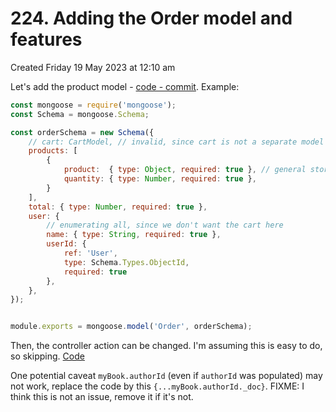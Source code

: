 # 224. Adding the Order model and features
Created Friday 19 May 2023 at 12:10 am

Let's add the product model - [code - commit](https://github.com/exemplar-codes/online-shop-with-nosql-mongoose/commit/616d6cf3923735f756f08cadd92d586f4ea6fcc8). Example:
```js
const mongoose = require('mongoose');
const Schema = mongoose.Schema;

const orderSchema = new Schema({
	// cart: CartModel, // invalid, since cart is not a separate model
	products: [
		{
			product:  { type: Object, required: true }, // general storage
			quantity: { type: Number, required: true },
		}
	],
	total: { type: Number, required: true },
	user: {
		// enumerating all, since we don't want the cart here
		name: { type: String, required: true },
		userId: { 
			ref: 'User', 
			type: Schema.Types.ObjectId, 
			required: true 
		},
	},
});


module.exports = mongoose.model('Order', orderSchema);
```

Then, the controller action can be changed. I'm assuming this is easy to do, so skipping. [Code](https://github.com/exemplar-codes/online-shop-with-nosql-mongoose/commit/384321f5790c43a56a7bb31a8ddc9dd2ce5e282a)

One potential caveat `myBook.authorId` (even if `authorId` was populated) may not work, replace the code by this `{...myBook.authorId._doc}`. FIXME: I think this is not an issue, remove it if it's not.